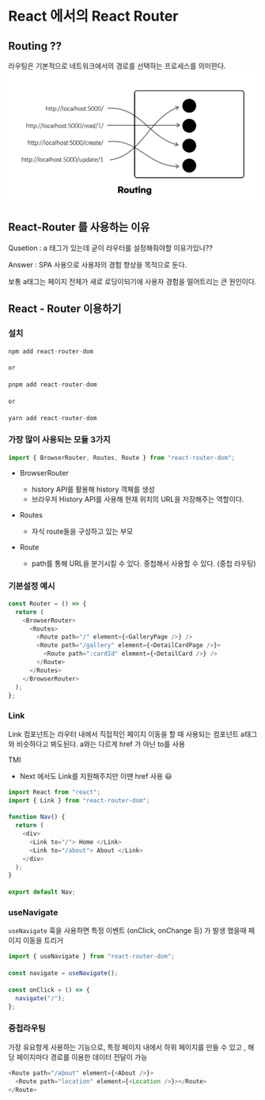# React 에서의 React Router

## Routing ??

라우팅은 기본적으로 네트워크에서의 경로를 선택하는 프로세스를 의미한다.
![Alt text](./assets/image.png)

## React-Router 를 사용하는 이유

Qusetion : a 태그가 있는데 굳이 라우터를 설정해줘야할 이유가있나??

Answer : SPA 사용으로 사용자의 경험 향상을 목적으로 둔다.

보통 a태그는 페이지 전체가 새로 로딩이되기에 사용자 경험을 떨어트리는 큰 원인이다.

## React - Router 이용하기

### 설치

```js
npm add react-router-dom

or

pnpm add react-router-dom

or

yarn add react-router-dom
```

### 가장 많이 사용되는 모듈 3가지

```js
import { BrowserRouter, Routes, Route } from "react-router-dom";
```

- BrowserRouter

  - history API를 활용해 history 객체를 생성
  - 브라우저 History API를 사용해 현재 위치의 URL을 저장해주는 역할이다.

- Routes

  - 자식 route들을 구성하고 있는 부모

- Route
  - path를 통해 URL을 분기시킬 수 있다. 중첩해서 사용할 수 있다. (중첩 라우팅)

### 기본설정 예시

```js
const Router = () => {
  return (
    <BrowserRouter>
      <Routes>
        <Route path="/" element={<GalleryPage />} />
        <Route path="/gallery" element={<DetailCardPage />}>
          <Route path=":cardId" element={<DetailCard />} />
        </Route>
      </Routes>
    </BrowserRouter>
  );
};
```

### Link

Link 컴포넌트는 라우터 내에서 직접적인 페이지 이동을 할 때 사용되는 컴포넌트
a태그와 비슷하다고 봐도된다. a와는 다르게 href 가 아닌 to를 사용

TMI

- Next 에서도 Link를 지원해주지만 이땐 href 사용 😃

```js
import React from "react";
import { Link } from "react-router-dom";

function Nav() {
  return (
    <div>
      <Link to="/"> Home </Link>
      <Link to="/about"> About </Link>
    </div>
  );
}

export default Nav;
```

### useNavigate

`useNavigate` 훅을 사용하면 특정 이벤트 (onClick, onChange 등) 가 발생 했을때 페이지 이동을 트리거

```js
import { useNavigate } from "react-router-dom";

const navigate = useNavigate();

const onClick = () => {
  navigate("/");
};
```

### 중첩라우팅

가장 유요항게 사용하는 기능으로, 특정 페이지 내에서 하위 페이지를 만들 수 있고 , 해당 페이지마다 경로를 이용한 데이터 전달이 가능

```js
<Route path="/about" element={<About />}>
  <Route path="location" element={<Location />}></Route>
</Route>
```
